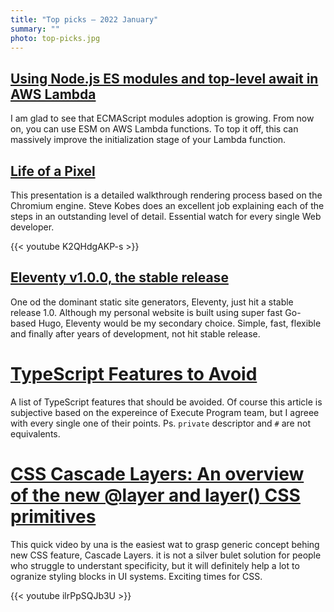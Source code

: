 ```yaml
---
title: "Top picks — 2022 January"
summary: ""
photo: top-picks.jpg
---
```


## [Using Node.js ES modules and top-level await in AWS Lambda](https://aws.amazon.com/blogs/compute/using-node-js-es-modules-and-top-level-await-in-aws-lambda/)

I am glad to see that ECMAScript modules adoption is growing. From now on, you can use ESM on AWS Lambda functions. To top it off, this can massively improve the initialization stage of your Lambda function.

## [Life of a Pixel](https://youtu.be/K2QHdgAKP-s)

This presentation is a detailed walkthrough rendering process based on the Chromium engine. Steve Kobes does an excellent job explaining each of the steps in an outstanding level of detail. Essential watch for every single Web developer.

{{< youtube K2QHdgAKP-s >}}

## [Eleventy v1.0.0, the stable release](https://www.11ty.dev/blog/eleventy-one-point-oh/)

One od the dominant static site generators, Eleventy, just hit a stable release 1.0. Although my personal website is built using super fast Go-based Hugo, Eleventy would be my secondary choice. Simple, fast, flexible and finally after years of development, not hit stable release.

# [TypeScript Features to Avoid](https://www.executeprogram.com/blog/typescript-features-to-avoid)

A list of TypeScript features that should be avoided. Of course this article is subjective based on the expereince of Execute Program team, but I agreee with every single one of their points. Ps. `private` descriptor and `#` are not equivalents.

# [CSS Cascade Layers: An overview of the new @layer and layer() CSS primitives](https://youtu.be/ilrPpSQJb3U)

This quick video by una is the easiest wat to grasp generic concept behing new CSS feature, Cascade Layers. it is not a silver bulet solution for people who struggle to understant specificity, but it will definitely help a lot to ogranize styling blocks in UI systems. Exciting times for CSS.

{{< youtube ilrPpSQJb3U >}}
